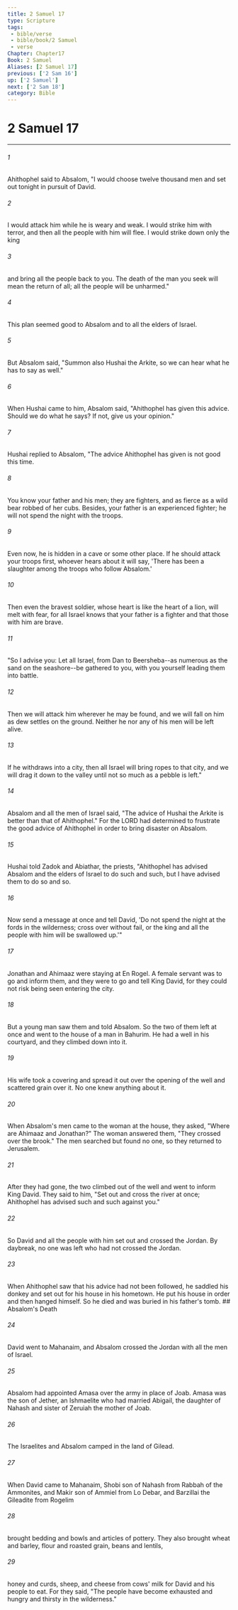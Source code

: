 ```yaml
---
title: 2 Samuel 17
type: Scripture
tags:
 - bible/verse
 - bible/book/2 Samuel
 - verse
Chapter: Chapter17
Book: 2 Samuel
Aliases: [2 Samuel 17]
previous: ['2 Sam 16']
up: ['2 Samuel']
next: ['2 Sam 18']
category: Bible
---
```

# 2 Samuel 17

***


###### 1 
Ahithophel said to Absalom, "I would choose twelve thousand men and set out tonight in pursuit of David. 

###### 2 
I would attack him while he is weary and weak. I would strike him with terror, and then all the people with him will flee. I would strike down only the king 

###### 3 
and bring all the people back to you. The death of the man you seek will mean the return of all; all the people will be unharmed." 

###### 4 
This plan seemed good to Absalom and to all the elders of Israel. 

###### 5 
But Absalom said, "Summon also Hushai the Arkite, so we can hear what he has to say as well." 

###### 6 
When Hushai came to him, Absalom said, "Ahithophel has given this advice. Should we do what he says? If not, give us your opinion." 

###### 7 
Hushai replied to Absalom, "The advice Ahithophel has given is not good this time. 

###### 8 
You know your father and his men; they are fighters, and as fierce as a wild bear robbed of her cubs. Besides, your father is an experienced fighter; he will not spend the night with the troops. 

###### 9 
Even now, he is hidden in a cave or some other place. If he should attack your troops first, whoever hears about it will say, 'There has been a slaughter among the troops who follow Absalom.' 

###### 10 
Then even the bravest soldier, whose heart is like the heart of a lion, will melt with fear, for all Israel knows that your father is a fighter and that those with him are brave. 

###### 11 
"So I advise you: Let all Israel, from Dan to Beersheba--as numerous as the sand on the seashore--be gathered to you, with you yourself leading them into battle. 

###### 12 
Then we will attack him wherever he may be found, and we will fall on him as dew settles on the ground. Neither he nor any of his men will be left alive. 

###### 13 
If he withdraws into a city, then all Israel will bring ropes to that city, and we will drag it down to the valley until not so much as a pebble is left." 

###### 14 
Absalom and all the men of Israel said, "The advice of Hushai the Arkite is better than that of Ahithophel." For the LORD had determined to frustrate the good advice of Ahithophel in order to bring disaster on Absalom. 

###### 15 
Hushai told Zadok and Abiathar, the priests, "Ahithophel has advised Absalom and the elders of Israel to do such and such, but I have advised them to do so and so. 

###### 16 
Now send a message at once and tell David, 'Do not spend the night at the fords in the wilderness; cross over without fail, or the king and all the people with him will be swallowed up.'" 

###### 17 
Jonathan and Ahimaaz were staying at En Rogel. A female servant was to go and inform them, and they were to go and tell King David, for they could not risk being seen entering the city. 

###### 18 
But a young man saw them and told Absalom. So the two of them left at once and went to the house of a man in Bahurim. He had a well in his courtyard, and they climbed down into it. 

###### 19 
His wife took a covering and spread it out over the opening of the well and scattered grain over it. No one knew anything about it. 

###### 20 
When Absalom's men came to the woman at the house, they asked, "Where are Ahimaaz and Jonathan?" The woman answered them, "They crossed over the brook." The men searched but found no one, so they returned to Jerusalem. 

###### 21 
After they had gone, the two climbed out of the well and went to inform King David. They said to him, "Set out and cross the river at once; Ahithophel has advised such and such against you." 

###### 22 
So David and all the people with him set out and crossed the Jordan. By daybreak, no one was left who had not crossed the Jordan. 

###### 23 
When Ahithophel saw that his advice had not been followed, he saddled his donkey and set out for his house in his hometown. He put his house in order and then hanged himself. So he died and was buried in his father's tomb. ## Absalom's Death 

###### 24 
David went to Mahanaim, and Absalom crossed the Jordan with all the men of Israel. 

###### 25 
Absalom had appointed Amasa over the army in place of Joab. Amasa was the son of Jether, an Ishmaelite who had married Abigail, the daughter of Nahash and sister of Zeruiah the mother of Joab. 

###### 26 
The Israelites and Absalom camped in the land of Gilead. 

###### 27 
When David came to Mahanaim, Shobi son of Nahash from Rabbah of the Ammonites, and Makir son of Ammiel from Lo Debar, and Barzillai the Gileadite from Rogelim 

###### 28 
brought bedding and bowls and articles of pottery. They also brought wheat and barley, flour and roasted grain, beans and lentils, 

###### 29 
honey and curds, sheep, and cheese from cows' milk for David and his people to eat. For they said, "The people have become exhausted and hungry and thirsty in the wilderness." 
